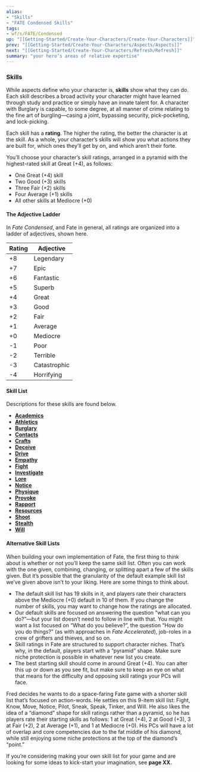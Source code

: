 ```yaml
---
alias:
- "Skills"
- "FATE Condensed Skills"
tags:
- wf/s/FATE/Condensed
up: "[[Getting-Started/Create-Your-Characters/Create-Your-Characters]]"
prev: "[[Getting-Started/Create-Your-Characters/Aspects/Aspects]]"
next: "[[Getting-Started/Create-Your-Characters/Refresh/Refresh]]"
summary: "your hero’s areas of relative expertise"
---
```

### Skills

While aspects define who your character is, **skills** show what they can do. Each skill describes a broad activity your character might have learned through study and practice or simply have an innate talent for. A character with Burglary is capable, to some degree, at all manner of crime relating to the fine art of burgling—casing a joint, bypassing security, pick-pocketing, and lock-picking.

Each skill has a **rating**. The higher the rating, the better the character is at the skill. As a whole, your character’s skills will show you what actions they are built for, which ones they’ll get by on, and which aren’t their forte.

You’ll choose your character’s skill ratings, arranged in a pyramid with the highest-rated skill at Great (+4), as follows:

- One Great (+4) skill
- Two Good (+3) skills
- Three Fair (+2) skills
- Four Average (+1) skills
- All other skills at Mediocre (+0)

#### The Adjective Ladder

In _Fate Condensed_, and Fate in general, all ratings are organized into a ladder of adjectives, shown here.

| Rating | Adjective    |
| ------ | ------------ |
| +8     | Legendary    |
| +7     | Epic         |
| +6     | Fantastic    |
| +5     | Superb       |
| +4     | Great        |
| +3     | Good         |
| +2     | Fair         |
| +1     | Average      |
| +0     | Mediocre     |
| -1     | Poor         |
| -2     | Terrible     |
| -3     | Catastrophic |
| -4     | Horrifying   |

#### Skill List

Descriptions for these skills are found below.

- **[Academics](Academics.md)**
- **[Athletics](Athletics.md)**
- **[Burglary](Burglary.md)**
- **[Contacts](Contacts.md)**
- **[Crafts](Crafts.md)**
- **[Deceive](Deceive.md)**
- **[Drive](Drive.md)**
- **[Empathy](Empathy.md)**
- **[Fight](Fight.md)**
- **[Investigate](Investigate.md)**
- **[Lore](Lore.md)**
- **[Notice](Notice.md)**
- **[Physique](Physique.md)**
- **[Provoke](Provoke.md)**
- **[Rapport](Rapport.md)**
- **[Resources](Resources.md)**
- **[Shoot](Shoot.md)**
- **[Stealth](Stealth.md)**
- **[Will](Will.md)**

#### Alternative Skill Lists

When building your own implementation of Fate, the first thing to think about is whether or not you’ll keep the same skill list. Often you can work with the one given, combining, changing, or splitting apart a few of the skills given. But it’s possible that the granularity of the default example skill list we’ve given above isn’t to your liking. Here are some things to think about.

- The default skill list has 19 skills in it, and players rate their characters above the Mediocre (+0) default in 10 of them. If you change the number of skills, you may want to change how the ratings are allocated.
- Our default skills are focused on answering the question “what can you do?”—but your list doesn’t need to follow in line with that. You might want a list focused on “What do you believe?”, the question “How do you do things?” (as with approaches in _Fate Accelerated_), job-roles in a crew of grifters and thieves, and so on.
- Skill ratings in Fate are structured to support character niches. That’s why, in the default, players start with a “pyramid” shape. Make sure niche protection is possible in whatever new list you create.
- The best starting skill should come in around Great (+4). You can alter this up or down as you see fit, but make sure to keep an eye on what that means for the difficulty and opposing skill ratings your PCs will face.

Fred decides he wants to do a space-faring Fate game with a shorter skill list that’s focused on action-words. He settles on this 9-item skill list: Fight, Know, Move, Notice, Pilot, Sneak, Speak, Tinker, and Will. He also likes the idea of a “diamond” shape for skill ratings rather than a pyramid, so he has players rate their starting skills as follows: 1 at Great (+4), 2 at Good (+3), 3 at Fair (+2), 2 at Average (+1), and 1 at Mediocre (+0). His PCs will have a lot of overlap and core competencies due to the fat middle of his diamond, while still enjoying some niche protections at the top of the diamond’s “point.”

If you’re considering making your own skill list for your game and are looking for some ideas to kick-start your imagination, see **page XX.**